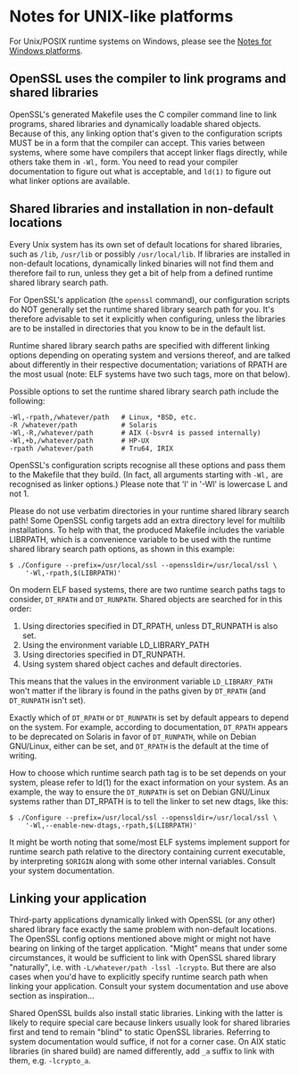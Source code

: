 Notes for UNIX-like platforms
=============================

 For Unix/POSIX runtime systems on Windows,
 please see the [Notes for Windows platforms](NOTES-WINDOWS.md).

 OpenSSL uses the compiler to link programs and shared libraries
 ---------------------------------------------------------------

 OpenSSL's generated Makefile uses the C compiler command line to
 link programs, shared libraries and dynamically loadable shared
 objects.  Because of this, any linking option that's given to the
 configuration scripts MUST be in a form that the compiler can accept.
 This varies between systems, where some have compilers that accept
 linker flags directly, while others take them in `-Wl,` form.  You need
 to read your compiler documentation to figure out what is acceptable,
 and `ld(1)` to figure out what linker options are available.

 Shared libraries and installation in non-default locations
 ----------------------------------------------------------

 Every Unix system has its own set of default locations for shared
 libraries, such as `/lib`, `/usr/lib` or possibly `/usr/local/lib`.  If
 libraries are installed in non-default locations, dynamically linked
 binaries will not find them and therefore fail to run, unless they get
 a bit of help from a defined runtime shared library search path.

 For OpenSSL's application (the `openssl` command), our configuration
 scripts do NOT generally set the runtime shared library search path for
 you.  It's therefore advisable to set it explicitly when configuring,
 unless the libraries are to be installed in directories that you know
 to be in the default list.

 Runtime shared library search paths are specified with different
 linking options depending on operating system and versions thereof, and
 are talked about differently in their respective documentation;
 variations of RPATH are the most usual (note: ELF systems have two such
 tags, more on that below).

 Possible options to set the runtime shared library search path include
 the following:

    -Wl,-rpath,/whatever/path   # Linux, *BSD, etc.
    -R /whatever/path           # Solaris
    -Wl,-R,/whatever/path       # AIX (-bsvr4 is passed internally)
    -Wl,+b,/whatever/path       # HP-UX
    -rpath /whatever/path       # Tru64, IRIX

 OpenSSL's configuration scripts recognise all these options and pass
 them to the Makefile that they build. (In fact, all arguments starting
 with `-Wl,` are recognised as linker options.)
 Please note that 'l' in '-Wl' is lowercase L and not 1.

 Please do not use verbatim directories in your runtime shared library
 search path!  Some OpenSSL config targets add an extra directory level
 for multilib installations.  To help with that, the produced Makefile
 includes the variable LIBRPATH, which is a convenience variable to be
 used with the runtime shared library search path options, as shown in
 this example:

    $ ./Configure --prefix=/usr/local/ssl --openssldir=/usr/local/ssl \
        '-Wl,-rpath,$(LIBRPATH)'

 On modern ELF based systems, there are two runtime search paths tags to
 consider, `DT_RPATH` and `DT_RUNPATH`.  Shared objects are searched for in
 this order:

  1. Using directories specified in DT_RPATH, unless DT_RUNPATH is also set.
  2. Using the environment variable LD_LIBRARY_PATH
  3. Using directories specified in DT_RUNPATH.
  4. Using system shared object caches and default directories.

 This means that the values in the environment variable `LD_LIBRARY_PATH`
 won't matter if the library is found in the paths given by `DT_RPATH`
 (and `DT_RUNPATH` isn't set).

 Exactly which of `DT_RPATH` or `DT_RUNPATH` is set by default appears to
 depend on the system.  For example, according to documentation,
 `DT_RPATH` appears to be deprecated on Solaris in favor of `DT_RUNPATH`,
 while on Debian GNU/Linux, either can be set, and `DT_RPATH` is the
 default at the time of writing.

 How to choose which runtime search path tag is to be set depends on
 your system, please refer to ld(1) for the exact information on your
 system.  As an example, the way to ensure the `DT_RUNPATH` is set on
 Debian GNU/Linux systems rather than DT_RPATH is to tell the linker to
 set new dtags, like this:

    $ ./Configure --prefix=/usr/local/ssl --openssldir=/usr/local/ssl \
        '-Wl,--enable-new-dtags,-rpath,$(LIBRPATH)'

 It might be worth noting that some/most ELF systems implement support
 for runtime search path relative to the directory containing current
 executable, by interpreting `$ORIGIN` along with some other internal
 variables. Consult your system documentation.

 Linking your application
 ------------------------

 Third-party applications dynamically linked with OpenSSL (or any other)
 shared library face exactly the same problem with non-default locations.
 The OpenSSL config options mentioned above might or might not have bearing
 on linking of the target application. "Might" means that under some
 circumstances, it would be sufficient to link with OpenSSL shared library
 "naturally", i.e. with `-L/whatever/path -lssl -lcrypto`. But there are
 also cases when you'd have to explicitly specify runtime search path
 when linking your application. Consult your system documentation and use
 above section as inspiration...

 Shared OpenSSL builds also install static libraries. Linking with the
 latter is likely to require special care because linkers usually look
 for shared libraries first and tend to remain "blind" to static OpenSSL
 libraries. Referring to system documentation would suffice, if not for
 a corner case. On AIX static libraries (in shared build) are named
 differently, add `_a` suffix to link with them, e.g. `-lcrypto_a`.
